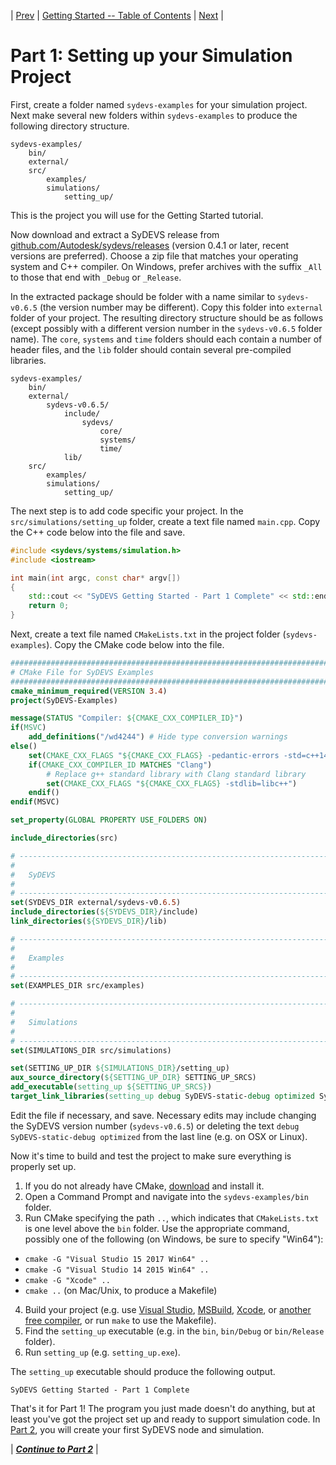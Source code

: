 | [Prev](index.html) | [Getting Started -- Table of Contents](index.html) | [Next](part02.html) |
# Part 1:  Setting up your Simulation Project

First, create a folder named `sydevs-examples` for your simulation project. Next make several new folders within `sydevs-examples` to produce the following directory structure.

```
sydevs-examples/
    bin/
    external/
    src/
        examples/
        simulations/
            setting_up/
```

This is the project you will use for the Getting Started tutorial.

Now download and extract a SyDEVS release from [github.com/Autodesk/sydevs/releases](https://github.com/Autodesk/sydevs/releases) (version 0.4.1 or later, recent versions are preferred). Choose a zip file that matches your operating system and C++ compiler. On Windows, prefer archives with the suffix `_All` to those that end with `_Debug` or `_Release`.

In the extracted package should be folder with a name similar to `sydevs-v0.6.5` (the version number may be different). Copy this folder into `external` folder of your project. The resulting directory structure should be as follows (except possibly with a different version number in the `sydevs-v0.6.5` folder name). The `core`, `systems` and `time` folders should each contain a number of header files, and the `lib` folder should contain several pre-compiled libraries.
```
sydevs-examples/
    bin/
    external/
        sydevs-v0.6.5/
            include/
                sydevs/
                    core/
                    systems/
                    time/
            lib/
    src/
        examples/
        simulations/
            setting_up/
```

The next step is to add code specific your project. In the `src/simulations/setting_up` folder, create a text file named `main.cpp`. Copy the C++ code below into the file and save.

```cpp
#include <sydevs/systems/simulation.h>
#include <iostream>

int main(int argc, const char* argv[])
{
    std::cout << "SyDEVS Getting Started - Part 1 Complete" << std::endl;
    return 0;
}
```

Next, create a text file named `CMakeLists.txt` in the project folder (`sydevs-examples`). Copy the CMake code below into the file.

```cmake
################################################################################
# CMake File for SyDEVS Examples
################################################################################
cmake_minimum_required(VERSION 3.4)
project(SyDEVS-Examples)

message(STATUS "Compiler: ${CMAKE_CXX_COMPILER_ID}")
if(MSVC)
    add_definitions("/wd4244") # Hide type conversion warnings
else()
    set(CMAKE_CXX_FLAGS "${CMAKE_CXX_FLAGS} -pedantic-errors -std=c++14 ${WARNING_FLAGS}")
    if(CMAKE_CXX_COMPILER_ID MATCHES "Clang")
	    # Replace g++ standard library with Clang standard library
        set(CMAKE_CXX_FLAGS "${CMAKE_CXX_FLAGS} -stdlib=libc++")
    endif()
endif(MSVC)

set_property(GLOBAL PROPERTY USE_FOLDERS ON)

include_directories(src)

# ------------------------------------------------------------------------------
#
#   SyDEVS
#
# ------------------------------------------------------------------------------
set(SYDEVS_DIR external/sydevs-v0.6.5)
include_directories(${SYDEVS_DIR}/include)
link_directories(${SYDEVS_DIR}/lib)

# ------------------------------------------------------------------------------
#
#   Examples
#
# ------------------------------------------------------------------------------
set(EXAMPLES_DIR src/examples)

# ------------------------------------------------------------------------------
#
#   Simulations
#
# ------------------------------------------------------------------------------
set(SIMULATIONS_DIR src/simulations)

set(SETTING_UP_DIR ${SIMULATIONS_DIR}/setting_up)
aux_source_directory(${SETTING_UP_DIR} SETTING_UP_SRCS)
add_executable(setting_up ${SETTING_UP_SRCS})
target_link_libraries(setting_up debug SyDEVS-static-debug optimized SyDEVS-static)
```

Edit the file if necessary, and save. Necessary edits may include changing the SyDEVS version number (`sydevs-v0.6.5`) or deleting the text `debug SyDEVS-static-debug optimized` from the last line (e.g. on OSX or Linux).

Now it's time to build and test the project to make sure everything is properly set up.

1. If you do not already have CMake, [download](http://www.cmake.org/) and install it.
2. Open a Command Prompt and navigate into the `sydevs-examples/bin` folder.
3. Run CMake specifying the path `..`, which indicates that `CMakeLists.txt` is one level above the `bin` folder. Use the appropriate command, possibly one of the following (on Windows, be sure to specify "Win64"):
  - `cmake -G "Visual Studio 15 2017 Win64" ..`
  - `cmake -G "Visual Studio 14 2015 Win64" ..`
  - `cmake -G "Xcode" ..`
  - `cmake ..` (on Mac/Unix, to produce a Makefile)
4. Build your project (e.g. use [Visual Studio](https://www.visualstudio.com/vs/), [MSBuild](https://msdn.microsoft.com/en-us/library/dd393574.aspx), [Xcode](https://developer.apple.com/xcode/), or [another free compiler](https://isocpp.org/get-started), or run `make` to use the Makefile).
5. Find the `setting_up` executable (e.g. in the `bin`, `bin/Debug` or `bin/Release` folder).
6. Run `setting_up` (e.g. `setting_up.exe`).

The `setting_up` executable should produce the following output.

```
SyDEVS Getting Started - Part 1 Complete
```

That's it for Part 1! The program you just made doesn't do anything, but at least you've got the project set up and ready to support simulation code. In [Part 2](part02.html), you will create your first SyDEVS node and simulation.

| [***Continue to Part 2***](part02.html) |
